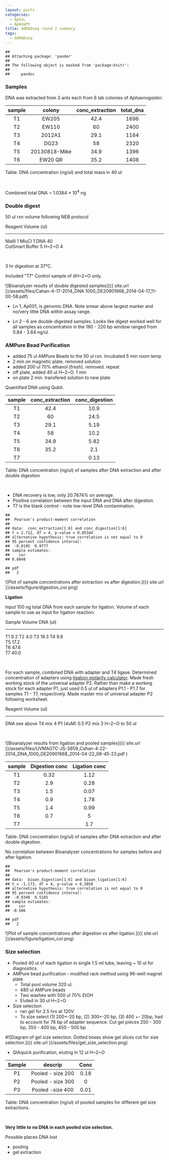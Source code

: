```yaml
---
layout: posts
categories: 
  - ApGxL
  - ApAdaPt
title: ddRADseq round 2 summary
tags: 
  - ddRADseq
---
```



```
## 
## Attaching package: 'pander'
## 
## The following object is masked from 'package:knitr':
## 
##     pandoc
```


### Samples

DNA was extracted from 3 ants each from 6 lab colonies of *Aphaenogaster*. 


|  sample  |    colony     |  conc_extraction  |  total_dna  |
|:--------:|:-------------:|:-----------------:|:-----------:|
|    T1    |     EW205     |       42.4        |    1696     |
|    T2    |     EW110     |        60         |    2400     |
|    T3    |    2012A1     |       29.1        |    1164     |
|    T4    |     DG23      |        58         |    2320     |
|    T5    | 20130818-Mike |       34.9        |    1396     |
|    T6    |    EW20 QR    |       35.2        |    1408     |

Table: DNA concentration (ng/ul) and total mass in 40 ul


<br>

Combined total DNA ~ 1.0384 &times; 10<sup>4</sup> ng 

### Double digest

50 ul rxn volume following NEB protocol 

Reagent           Volume (ul)
---------        -------------
NlaIII                 1
MluCl                  1
DNA                   40   
CutSmart Buffer        5
H~2~O                  4 

<br>

3 hr digestion at 37°C.

Included "T7" Control sample of dH~2~O only. 

![Bioanalyzer results of double digested samples]({{ site.url }}/assets/files/Cahan-4-17-2014_DNA 1000_DE20901668_2014-04-17_11-00-58.pdf)

* Ln 1, Ap001, is genomic DNA. Note smear above largest marker and no/very little DNA within assay range.

* Ln 2 - 6 are double-digested samples. Looks like digest worked well for all samples as concentration in the 180 - 220 bp window ranged from 0.84 - 3.64 ng/ul. 


### AMPure Bead Purification

- added 75 ul AMPure Beads to the 50 ul rxn. Incubated 5 min room temp
- 2 min on magnetic plate. removed solution
- added 200 ul 70% ethanol (fresh). removed. repeat
- off plate, added 40 ul H~2~O. 1 min
- on plate 2 min. transfered solution to new plate

Quantified DNA using Qubit.


|  sample  |  conc_extraction  |  conc_digestion  |
|:--------:|:-----------------:|:----------------:|
|    T1    |       42.4        |       10.9       |
|    T2    |        60         |       24.5       |
|    T3    |       29.1        |       5.19       |
|    T4    |        58         |       10.2       |
|    T5    |       34.9        |       5.82       |
|    T6    |       35.2        |       2.1        |
|    T7    |                   |       0.13       |

Table: DNA concentration (ng/ul) of samples after DNA extraction and after double digestion


<br>

* DNA recovery is low, only 20.7674% on average.
* Positive correlation between the input DNA and DNA after digestion.
* T7 is the blank control - note low-level DNA contamination. 


```
## 
## 	Pearson's product-moment correlation
## 
## data:  conc_extraction[1:6] and conc_digestion[1:6]
## t = 2.712, df = 4, p-value = 0.05344
## alternative hypothesis: true correlation is not equal to 0
## 95 percent confidence interval:
##  -0.0195  0.9777
## sample estimates:
##    cor 
## 0.8048
```

```
## pdf 
##   2
```


![Plot of sample concentrations after extraction vs after digestion.]({{ site.url }}/assets/figure/digestion_cor.png)


**Ligation**

Input 100 ng total DNA from each sample for ligation. Volume of each sample to use as input for ligation reaction:

Sample        Volume DNA (ul)      
--------    --------------  
T1               9.2 
T2               4.0 
T3              19.3 
T4               9.8  
T5              17.2  
T6              47.6  
T7              40.0 

<br>

For each sample, combined DNA with adapter and T4 ligase. Determined concentration of adapters using [ligation molarity calculator](https://docs.google.com/spreadsheet/ccc?key=0Ar5IymziRJ_9dEtyYzRfd0cteDc1cEM1ekN5M1doZEE&usp=drive_web#gid=0). Made fresh working stock of the universal adapter P2. Rather than make a working stock for each adapter P1, just used 0.5 ul of adapters P1.1 - P1.7 for samples T1 - T7, respectively. Made master mix of universal adapter P2 following worksheet.

Reagent         Volume (ul)
----------     -------------              
DNA               see above
T4 mix            4
P1 (4uM)             0.5
P2 mix               3
H~2~O             to 50 ul

<br>

![Bioanalyzer results from ligation and pooled samples]({{ site.url }}/assets/files/UVMAGTC-JS-3859_Cahan-4-22-2014_DNA_1000_DE20901668_2014-04-22_08-45-23.pdf )


|  sample  |  Digestion conc  |  Ligation conc  |
|:--------:|:----------------:|:---------------:|
|    T1    |       0.32       |      1.12       |
|    T2    |       2.9        |      0.28       |
|    T3    |       1.5        |      0.07       |
|    T4    |       0.9        |      1.78       |
|    T5    |       1.4        |      0.99       |
|    T6    |       0.7        |        5        |
|    T7    |                  |       1.7       |

Table: DNA concentration (ng/ul) of samples after DNA extraction and after double digestion.


No correlation between Bioanalyzer concentrations for samples before and after ligation. 


```
## 
## 	Pearson's product-moment correlation
## 
## data:  bioan_digestion[1:6] and bioan_ligation[1:6]
## t = -1.173, df = 4, p-value = 0.3058
## alternative hypothesis: true correlation is not equal to 0
## 95 percent confidence interval:
##  -0.9340  0.5185
## sample estimates:
##    cor 
## -0.506
```

```
## pdf 
##   2
```


![Plot of sample concentrations after digestion vs after ligation.]({{ site.url }}/assets/figure/ligation_cor.png)

### Size selection

* Pooled 40 ul of each ligation in single 1.5 ml tube, leaving ~ 10 ul for diagnostics.
* AMPure bead purification - modified rack method using 96-well magnet plate
  - Total pool volume 320 ul. 
  - 480 ul AMPure beads
  - Two washes with 500 ul 70% EtOH
  - Eluted in 30 ul H~2~O
* Size selection
  - ran gel for 2.5 hrs at 120V.
  - To size select (1) 200+-20 bp, (2) 300+-20 bp, (3) 400 +- 20bp, had to account for 76 bp of adapter sequence. Cut gel pieces 250 - 300 bp, 350 - 400 bp, 450 - 500 bp
  
#![Diagram of gel size selection. Dotted boxes show gel slices cut for size selection.]({{ site.url }}/assets/files/gel_size_selection.png)

  - QIAquick purification, eluting in 12 ul H~2~O


|  Sample  |      descrip      |  Conc  |
|:--------:|:-----------------:|:------:|
|    P1    | Pooled - size 200 |  0.18  |
|    P2    | Pooled - size 300 |   0    |
|    P3    | Pooled -size 400  |  0.01  |

Table: DNA concentration (ng/ul) of pooled samples for different gel size extractions.


<br>

**Very little to no DNA in each pooled size selection.**

Possible places DNA lost

* pooling
* gel extraction

